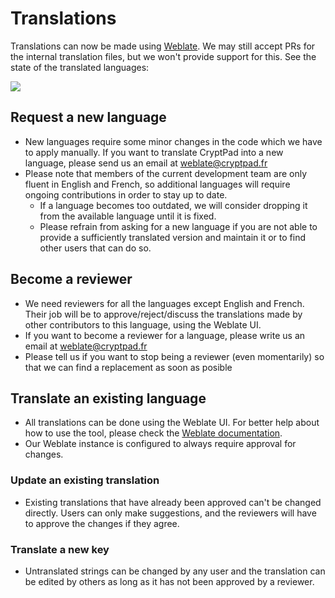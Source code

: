 # Translations

Translations can now be made using [Weblate](https://weblate.cryptpad.org). We may still accept PRs for the internal translation files, but we won't provide support for this. See the state of the translated languages:

![](https://weblate.cryptpad.org/widgets/cryptpad/-/app/multi-auto.svg)

## Request a new language

* New languages require some minor changes in the code which we have to apply manually. If you want to translate CryptPad into a new language, please send us an email at weblate@cryptpad.fr
* Please note that members of the current development team are only fluent in English and French, so additional languages will require ongoing contributions in order to stay up to date.
  * If a language becomes too outdated, we will consider dropping it from the available language until it is fixed.
  * Please refrain from asking for a new language if you are not able to provide a sufficiently translated version and maintain it or to find other users that can do so.

## Become a reviewer

* We need reviewers for all the languages except English and French. Their job will be to approve/reject/discuss the translations made by other contributors to this language, using the Weblate UI.
* If you want to become a reviewer for a language, please write us an email at weblate@cryptpad.fr
* Please tell us if you want to stop being a reviewer (even momentarily) so that we can find a replacement as soon as posible

## Translate an existing language

* All translations can be done using the Weblate UI. For better help about how to use the tool, please check the [Weblate documentation](https://docs.weblate.org/en/latest/).
* Our Weblate instance is configured to always require approval for changes.

### Update an existing translation

* Existing translations that have already been approved can't be changed directly. Users can only make suggestions, and the reviewers will have to approve the changes if they agree.

### Translate a new key

* Untranslated strings can be changed by any user and the translation can be edited by others as long as it has not been approved by a reviewer.
